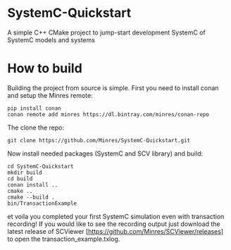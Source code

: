 # SystemC-Quickstart
A simple C++ CMake project to jump-start development SystemC of SystemC models and systems

# How to build
Building the project from source is simple. First you need to install conan and setup the Minres remote:
```
pip install conan
conan remote add minres https://dl.bintray.com/minres/conan-repo
```
The clone the repo:
```
git clone https://github.com/Minres/SystemC-Quickstart.git
```
Now install needed packages (SystemC and SCV library) and build:
```
cd SystemC-Quickstart
mkdir build
cd build
conan install ..
cmake ..
cmake --build .
bin/TransactionExample
```
et voila you completed your first SystemC simulation even with transaction recording!
If you would like to see the recording output just download the latest release of 
SCViewer [https://github.com/Minres/SCViewer/releases] to open the transaction_example.txlog.
